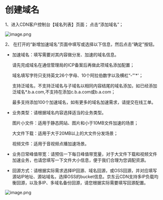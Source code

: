 # **创建域名**

 1、进入CDN客户控制台【域名列表】页面； 点击“添加域名”；           

![image.png](https://img1.jcloudcs.com/cms/b5b15af8-d4c9-4806-a050-e59c81ddbcf120180423142138.png)

2、 在打开的“新增加速域名”页面中填写或选择以下信息，然后点击“确定”按钮。

* 加速域名：填写需要对其内容做分发、加速的域名信息。

  请先完成域名在通信管理局的ICP备案后再做此项域名添加配置；

  域名填写字符只支持英文26个字母、10个阿拉伯数字以及横杠“-”'*'；

  支持泛域名，不支持泛域名与子域名以相同内容结尾的域名添加，如已经添加泛域名*.b.a.com,不支持在添加c.b.a.com或b.a.com；

  最多支持添加100个加速域名，如有更多的域名加速需求，请提交在线工单。

* 业务类型：请根据域名内容选择适当的业务类型。

  图片小文件：适用于静态网站、图片和小于10MB文件加速的场景；

  大文件下载：适用于大于20MB以上的大文件分发场景；

  视频文件：适用于音视频点播加速场景。

* 业务日常峰值带宽：请预估一下每日峰值带宽量，对于大文件下载和视频文件加速业务，也请您填写一下文件大小信息，便于我们合理为您调配资源。

* 回源方式：请根据实际需求选择IP回源、域名回源，或OSS回源，并对应填写源站IP地址、源站域名，选择OSS的bucket信息。京东云CDN支持多IP负载均衡回源，以及多IP、多域名备份回源，请您根据实际需要填写回源配置。

![image.png](https://github.com/jdcloudcom/cn/blob/cdn-new/image/CDN/%E8%87%AA%E5%AE%9A%E4%B9%89%E5%9B%9E%E6%BA%90host.png)
